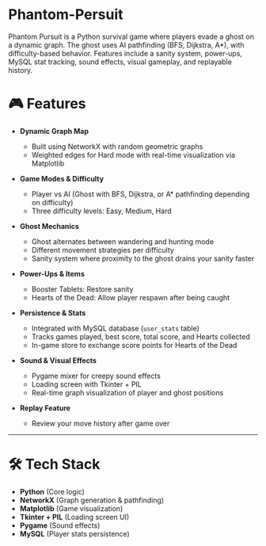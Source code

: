 # Phantom-Persuit
Phantom Pursuit is a Python survival game where players evade a ghost on a dynamic graph. The ghost uses AI pathfinding (BFS, Dijkstra, A*), with difficulty-based behavior. Features include a sanity system, power-ups, MySQL stat tracking, sound effects, visual gameplay, and replayable history.

# 🎮 Features  

- **Dynamic Graph Map**  
  - Built using NetworkX with random geometric graphs  
  - Weighted edges for Hard mode with real-time visualization via Matplotlib  

- **Game Modes & Difficulty**  
  - Player vs AI (Ghost with BFS, Dijkstra, or A* pathfinding depending on difficulty)  
  - Three difficulty levels: Easy, Medium, Hard  

- **Ghost Mechanics**  
  - Ghost alternates between wandering and hunting mode  
  - Different movement strategies per difficulty  
  - Sanity system where proximity to the ghost drains your sanity faster  

- **Power-Ups & Items**  
  - Booster Tablets: Restore sanity  
  - Hearts of the Dead: Allow player respawn after being caught  

- **Persistence & Stats**  
  - Integrated with MySQL database (`user_stats` table)  
  - Tracks games played, best score, total score, and Hearts collected  
  - In-game store to exchange score points for Hearts of the Dead  

- **Sound & Visual Effects**  
  - Pygame mixer for creepy sound effects  
  - Loading screen with Tkinter + PIL  
  - Real-time graph visualization of player and ghost positions  

- **Replay Feature**  
  - Review your move history after game over  

---

# 🛠️ Tech Stack  

- **Python** (Core logic)  
- **NetworkX** (Graph generation & pathfinding)  
- **Matplotlib** (Game visualization)  
- **Tkinter + PIL** (Loading screen UI)  
- **Pygame** (Sound effects)  
- **MySQL** (Player stats persistence)  
